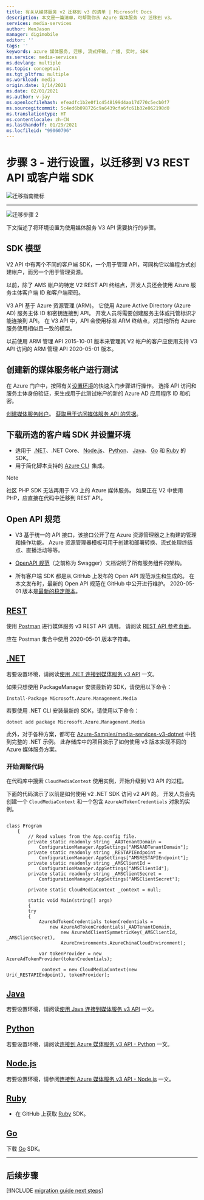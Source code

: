 ```yaml
---
title: 有关从媒体服务 v2 迁移到 v3 的清单 | Microsoft Docs
description: 本文是一篇清单，可帮助你从 Azure 媒体服务 v2 迁移到 v3。
services: media-services
author: WenJason
manager: digimobile
editor: ''
tags: ''
keywords: azure 媒体服务, 迁移, 流式传输, 广播, 实时, SDK
ms.service: media-services
ms.devlang: multiple
ms.topic: conceptual
ms.tgt_pltfrm: multiple
ms.workload: media
origin.date: 1/14/2021
ms.date: 02/01/2021
ms.author: v-jay
ms.openlocfilehash: efeadfc1b2e0f1c4548199d4aa17d770c5ecb0f7
ms.sourcegitcommit: 5c4ed6b098726c9a6439cfa6fc61b32e062198d0
ms.translationtype: HT
ms.contentlocale: zh-CN
ms.lasthandoff: 01/29/2021
ms.locfileid: "99060796"
---
```

# <a name="step-3---set-up-to-migrate-to-the-v3-rest-api-or-client-sdk"></a>步骤 3 - 进行设置，以迁移到 V3 REST API 或客户端 SDK

![迁移指南徽标](./media/migration-guide/azure-media-services-logo-migration-guide.svg)

<hr color="#5ea0ef" size="10">

![迁移步骤 2](./media/migration-guide/steps-3.svg)

下文描述了将环境设置为使用媒体服务 V3 API 需要执行的步骤。

## <a name="sdk-model"></a>SDK 模型

V2 API 中有两个不同的客户端 SDK，一个用于管理 API，可同构它以编程方式创建帐户，而另一个用于管理资源。

以前，除了 AMS 帐户的特定 V2 REST API 终结点，开发人员还会使用 Azure 服务主体客户端 ID 和客户端密码。

V3 API 基于 Azure 资源管理 (ARM)。 它使用 Azure Active Directory (Azure AD) 服务主体 ID 和密钥连接到 API。 开发人员将需要创建服务主体或托管标识才能连接到 API。 在 V3 API 中，API 会使用标准 ARM 终结点，对其他所有 Azure 服务使用相似且一致的模型。

以前使用 ARM 管理 API 2015-10-01 版本来管理其 V2 帐户的客户应使用支持 V3 API 访问的 ARM 管理 API 2020-05-01 版本。

## <a name="create-a-new-media-services-account-for-testing"></a>创建新的媒体服务帐户进行测试

在 Azure 门户中，按照有关[设置环境](how-to-set-azure-subscription.md?tabs=portal)的快速入门步骤进行操作。 选择 API 访问和服务主体身份验证，来生成用于此测试帐户的新的 Azure AD 应用程序 ID 和机密。

[创建媒体服务帐户](create-account-howto.md?tabs=portal)。
[获取用于访问媒体服务 API 的凭据](access-api-howto.md?tabs=portal)。

## <a name="download-client-sdk-of-your-choice-and-set-up-your-environment"></a>下载所选的客户端 SDK 并设置环境

- 适用于  [.NET](https://docs.microsoft.com/dotnet/api/overview/azure/mediaservices/management?view=azure-dotnet&preserve-view=true)、.NET Core、 [Node.js](https://docs.microsoft.com/javascript/api/overview/azure/mediaservices/management?view=azure-node-latest&preserve-view=true)、 [Python](https://docs.microsoft.com/python/api/overview/azure/mediaservices/management?view=azure-python&preserve-view=true)、 [Java](https://docs.microsoft.com/java/api/overview/azure/mediaservices/management?view=azure-java-stable&preserve-view=true)、 [Go](https://godoc.org/github.com/Azure/azure-sdk-for-go/services/mediaservices/mgmt/2018-07-01/media) 和 [Ruby](https://github.com/Azure/azure-sdk-for-ruby/blob/master/README.md) 的 SDK。
- 用于简化脚本支持的 [Azure CLI](https://docs.microsoft.com/cli/azure/ams?view=azure-cli-latest&preserve-view=true)  集成。

> [!NOTE]
> 社区 PHP SDK 无法再用于 V3 上的 Azure 媒体服务。 如果正在 V2 中使用 PHP，应直接在代码中迁移到 REST API。

## <a name="open-api-specifications"></a>Open API 规范

- V3 基于统一的 API 接口，该接口公开了在 Azure 资源管理器之上构建的管理和操作功能。 Azure 资源管理器模板可用于创建和部署转换、流式处理终结点、直播活动等等。

- [OpenAPI 规范](https://github.com/Azure/azure-rest-api-specs/tree/master/specification/mediaservices/resource-manager/Microsoft.Media/stable/2020-05-01)（之前称为 Swagger）文档说明了所有服务组件的架构。

- 所有客户端 SDK 都是从 GitHub 上发布的 Open API 规范派生和生成的。 在本文发布时，最新的 Open API 规范在 GitHub 中公开进行维护。 2020-05-01 版本是[最新的稳定版本](https://github.com/Azure/azure-rest-api-specs/tree/master/specification/mediaservices/resource-manager/Microsoft.Media/stable/2020-05-01)。

## <a name="rest"></a>[REST](#tab/rest)

使用 [Postman](/media-services/latest/media-rest-apis-with-postman) 进行媒体服务 v3 REST API 调用。
请阅读 [REST API 参考页面](https://docs.microsoft.com/rest/api/media/)。

应在 Postman 集合中使用 2020-05-01 版本字符串。

## <a name="net"></a>[.NET](#tab/net)

若要设置环境，请阅读[使用 .NET 连接到媒体服务 v3 API](configure-connect-dotnet-howto.md) 一文。

如果只想使用 PackageManager 安装最新的 SDK，请使用以下命令：

```Install-Package Microsoft.Azure.Management.Media```

若要使用 .NET CLI 安装最新的 SDK，请使用以下命令：

```dotnet add package Microsoft.Azure.Management.Media```

此外，对于各种方案，都可在 [Azure-Samples/media-services-v3-dotnet](https://github.com/Azure-Samples/media-services-v3-dotnet) 中找到完整的 .NET 示例。 此存储库中的项目演示了如何使用 v3 版本实现不同的 Azure 媒体服务方案。

### <a name="get-started-adjusting-your-code"></a>开始调整代码

在代码库中搜索 `CloudMediaContext` 使用实例，开始升级到 V3 API 的过程。

下面的代码演示了以前是如何使用 v2 .NET SDK 访问 v2 API 的。 开发人员会先创建一个 `CloudMediaContext` 和一个包含 `AzureAdTokenCredentials` 对象的实例。

```dotnet

class Program
    {
        // Read values from the App.config file.
        private static readonly string _AADTenantDomain =
            ConfigurationManager.AppSettings["AMSAADTenantDomain"];
        private static readonly string _RESTAPIEndpoint =
            ConfigurationManager.AppSettings["AMSRESTAPIEndpoint"];
        private static readonly string _AMSClientId =
            ConfigurationManager.AppSettings["AMSClientId"];
        private static readonly string _AMSClientSecret =
            ConfigurationManager.AppSettings["AMSClientSecret"];

        private static CloudMediaContext _context = null;

        static void Main(string[] args)
        {
        try
        {
            AzureAdTokenCredentials tokenCredentials = 
                new AzureAdTokenCredentials(_AADTenantDomain,
                    new AzureAdClientSymmetricKey(_AMSClientId, _AMSClientSecret),
                    AzureEnvironments.AzureChinaCloudEnvironment);

            var tokenProvider = new AzureAdTokenProvider(tokenCredentials);

            _context = new CloudMediaContext(new Uri(_RESTAPIEndpoint), tokenProvider);

```

## <a name="java"></a>[Java](#tab/java)

若要设置环境，请阅读[使用 Java 连接到媒体服务 v3 API](configure-connect-java-howto.md) 一文。

## <a name="python"></a>[Python](#tab/python)

若要设置环境，请阅读[连接到 Azure 媒体服务 v3 API - Python](configure-connect-python-howto.md) 一文。

## <a name="nodejs"></a>[Node.js](#tab/nodejs)

若要设置环境，请参阅[连接到 Azure 媒体服务 v3 API - Node.js](configure-connect-nodejs-howto.md) 一文。

## <a name="ruby"></a>[Ruby](#tab/ruby)

- 在 GitHub 上获取 [Ruby](https://github.com/Azure/azure-sdk-for-ruby/blob/master/README.md) SDK。

## <a name="go"></a>[Go](#tab/go)

下载 [Go](https://godoc.org/github.com/Azure/azure-sdk-for-go/services/mediaservices/mgmt/2018-07-01/media) SDK。

---

## <a name="next-steps"></a>后续步骤

[!INCLUDE [migration guide next steps](./includes/migration-guide-next-steps.md)]